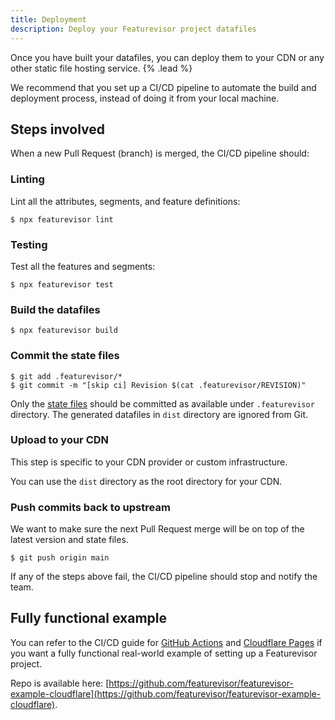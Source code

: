 ```yaml
---
title: Deployment
description: Deploy your Featurevisor project datafiles
---
```


Once you have built your datafiles, you can deploy them to your CDN or any other static file hosting service. {% .lead %}

We recommend that you set up a CI/CD pipeline to automate the build and deployment process, instead of doing it from your local machine.

## Steps involved

When a new Pull Request (branch) is merged, the CI/CD pipeline should:

### Linting

Lint all the attributes, segments, and feature definitions:

```
$ npx featurevisor lint
```

### Testing

Test all the features and segments:

```
$ npx featurevisor test
```

### Build the datafiles

```
$ npx featurevisor build
```

### Commit the state files

```
$ git add .featurevisor/*
$ git commit -m "[skip ci] Revision $(cat .featurevisor/REVISION)"
```

Only the [state files](/docs/state-files) should be committed as available under `.featurevisor` directory. The generated datafiles in `dist` directory are ignored from Git.

### Upload to your CDN

This step is specific to your CDN provider or custom infrastructure.

You can use the `dist` directory as the root directory for your CDN.

### Push commits back to upstream

We want to make sure the next Pull Request merge will be on top of the latest version and state files.

```
$ git push origin main
```

If any of the steps above fail, the CI/CD pipeline should stop and notify the team.

## Fully functional example

You can refer to the CI/CD guide for [GitHub Actions](/docs/integrations/github-actions) and [Cloudflare Pages](/docs/integrations/cloudflare-pages) if you want a fully functional real-world example of setting up a Featurevisor project.

Repo is available here: [https://github.com/featurevisor/featurevisor-example-cloudflare](https://github.com/featurevisor/featurevisor-example-cloudflare).
